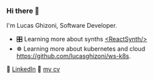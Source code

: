### Hi there 👋

I'm Lucas Ghizoni, Software Developer.

- :control_knobs: Learning more about synths [<ReactSynth\/>](https://lucasghizoni.github.io/synthesizer/)
- :wheel_of_dharma: Learning more about kubernetes and cloud https://github.com/lucasghizoni/ws-k8s.

💼 [LinkedIn](https://www.linkedin.com/in/lucasghizoni)
:page_facing_up: [my cv](https://read.cv/lucasghizoni)
